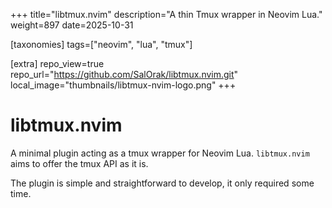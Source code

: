 +++
title="libtmux.nvim"
description="A thin Tmux wrapper in Neovim Lua."
weight=897
date=2025-10-31

[taxonomies]
tags=["neovim", "lua", "tmux"]

[extra]
repo_view=true
repo_url="https://github.com/SalOrak/libtmux.nvim.git"
local_image="thumbnails/libtmux-nvim-logo.png"
+++

# libtmux.nvim

A minimal plugin acting as a tmux wrapper for Neovim Lua. `libtmux.nvim` aims to offer the tmux API as it is.

The plugin is simple and straightforward to develop, it only required some time. 
